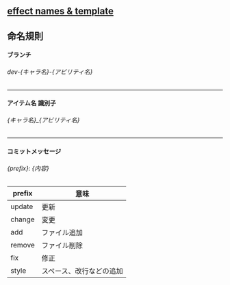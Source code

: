 ## [effect names & template](https://github.com/x2-7/addon-template)

## 命名規則

#### ブランチ

###### dev-{キャラ名}-{アビリティ名}

---

#### アイテム名 識別子

###### {キャラ名}\_{アビリティ名}

---

#### コミットメッセージ

###### {prefix}: {内容}

| prefix | 意味 |
| ---- | ---- |
|  update  |  更新  |
|  change  |  変更  |
|  add  |  ファイル追加  |
|  remove  |  ファイル削除  |
|  fix  |  修正  |
|  style  |  スペース、改行などの追加  |
